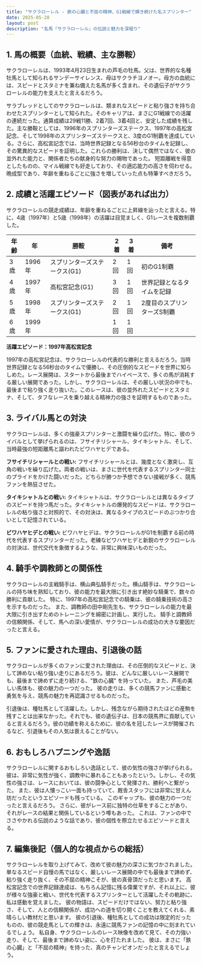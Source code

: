 ```yaml
---
title: "サクラローレル - 鉄の心臓と不屈の精神、G1戦線で輝き続けた名スプリンター"
date: 2025-05-28
layout: post
description: "名馬『サクラローレル』の伝説と魅力を深堀り"
---
```


## 1. 馬の概要（血統、戦績、主な勝鞍）

サクラローレルは、1993年4月23日生まれの芦毛の牡馬。父は、世界的な名種牡馬として知られるサンデーサイレンス、母はサクラチヨノオー。母方の血統には、スピードとスタミナを兼ね備えた名馬が多く含まれ、その遺伝子がサクラローレルの能力を支えたと言えるだろう。

サラブレッドとしてのサクラローレルは、類まれなスピードと粘り強さを持ち合わせたスプリンターとして知られた。そのキャリアは、まさにG1戦線での活躍の連続だった。通算成績は29戦11勝、2着7回、3着4回と、安定した成績を残した。主な勝鞍としては、1996年のスプリンターズステークス、1997年の高松宮記念、そして1998年のスプリンターズステークスと、3度のG1制覇を達成している。さらに、高松宮記念では、当時世界記録となる56秒台のタイムを記録し、その驚異的なスピードを証明した。これらの勝利は、決して偶然ではなく、彼の並外れた能力と、関係者たちの献身的な努力の賜物であった。  短距離戦を得意としたものの、マイル戦線でも好走しており、その適応能力の高さを伺わせる。晩成型であり、年齢を重ねるごとに強さを増していった点も特筆すべきだろう。


## 2. 成績と活躍エピソード（図表があれば出力）

サクラローレルの競走成績は、年齢を重ねるごとに上昇線を辿ったと言える。特に、4歳（1997年）と5歳（1998年）の活躍は目覚ましく、G1レースを複数制覇した。

| 年齢 | 年 | 勝鞍 | 2着 | 3着 | 備考 |
|---|---|---|---|---|---|
| 3歳 | 1996年 | スプリンターズステークス(G1) | 2回 | 1回 | 初のG1制覇 |
| 4歳 | 1997年 | 高松宮記念(G1) | 3回 | 1回 | 世界記録となるタイムを記録 |
| 5歳 | 1998年 | スプリンターズステークス(G1) | 2回 | 1回 | 2度目のスプリンターズS制覇 |
| 6歳 | 1999年 |  | 1回 | 1回 |  |

**活躍エピソード：1997年高松宮記念**

1997年の高松宮記念は、サクラローレルの代表的な勝利と言えるだろう。当時世界記録となる56秒台のタイムで優勝し、その圧倒的なスピードを世界に知らしめた。レース展開は、スタートから最後までハイペースで、多くの馬が消耗する厳しい展開であった。しかし、サクラローレルは、その厳しい状況の中でも、最後まで粘り強く走り抜いた。このレースは、彼の並外れたスピードとスタミナ、そして、タフなレースを乗り越える精神力の強さを証明するものであった。


## 3. ライバル馬との対決

サクラローレルは、多くの強豪スプリンターと激闘を繰り広げた。特に、彼のライバルとして挙げられるのは、フサイチリシャール、タイキシャトル、そして、当時最強の短距離馬と謳われたビワハヤヒデである。

**フサイチリシャールとの戦い:**  フサイチリシャールとは、幾度となく激突し、互角の戦いを繰り広げた。両者の戦いは、まさに世代を代表するスプリンター同士のプライドをかけた闘いだった。どちらが勝つか予想できない接戦が多く、競馬ファンを熱狂させた。

**タイキシャトルとの戦い:** タイキシャトルは、サクラローレルとは異なるタイプのスピードを持つ馬だった。タイキシャトルの爆発的なスピードは、サクラローレルの粘り強さと対照的で、その対決は、異なるタイプのスピードのぶつかり合いとして記憶されている。

**ビワハヤヒデとの戦い:**  ビワハヤヒデは、サクラローレルがG1を制覇する前の時代を代表するスプリンターだった。老練なビワハヤヒデと新鋭のサクラローレルの対決は、世代交代を象徴するような、非常に興味深いものだった。


## 4. 騎手や調教師との関係性

サクラローレルの主戦騎手は、横山典弘騎手だった。横山騎手は、サクラローレルの持ち味を熟知しており、彼の能力を最大限に引き出す絶妙な騎乗で、数々の勝利に貢献した。  特に、1997年の高松宮記念での騎乗は、彼の騎乗技術の高さを示すものだった。  また、調教師の田中剛先生も、サクラローレルの能力を最大限に引き出すためのトレーニングを綿密に計画し、実行した。  騎手と調教師の信頼関係、そして、馬への深い愛情が、サクラローレルの成功の大きな要因だったと言える。


## 5. ファンに愛された理由、引退後の話

サクラローレルが多くのファンに愛された理由は、その圧倒的なスピードと、決して諦めない粘り強い走りにあるだろう。彼は、どんなに厳しいレース展開でも、最後まで諦めずに走り続ける、"鉄の心臓" を持っていた。  また、芦毛の美しい馬体も、彼の魅力の一つだった。  彼の走りは、多くの競馬ファンに感動と勇気を与え、競馬の魅力を再認識させるものだった。

引退後は、種牡馬として活躍した。しかし、残念ながら期待されたほどの産駒を残すことは出来なかった。それでも、彼の遺伝子は、日本の競馬界に貢献していると言えるだろう。彼の功績を称えるために、彼の名を冠したレースが開催されるなど、引退後もその人気は衰えることがない。


## 6. おもしろハプニングや逸話

サクラローレルに関するおもしろい逸話として、彼の気性の強さが挙げられる。彼は、非常に気性が強く、調教中に暴れることもあったという。しかし、その気性の強さは、レースにおいては、彼の闘争心として発揮され、勝利へと繋がった。  また、彼は人懐っこい一面も持っていて、厩舎スタッフには非常に甘えん坊だったというエピソードも残っている。  このギャップも、彼の魅力の一つだったと言えるだろう。  さらに、彼がレース前に独特の仕草をすることがあり、それがレースの結果と関係しているという噂もあった。  これは、ファンの中でささやかれる伝説のような話であり、彼の個性を際立たせるエピソードと言える。


## 7. 編集後記（個人的な視点からの総括）

サクラローレルを取り上げてみて、改めて彼の魅力の深さに気づかされました。単なるスピード自慢の馬ではなく、厳しいレース展開の中でも最後まで諦めず、粘り強く走り抜く、その不屈の精神こそが、彼の真骨頂だったと思います。  高松宮記念での世界記録達成は、もちろん記憶に残る偉業ですが、それ以上に、彼が様々な強豪と戦い、世代を代表するスプリンターとして活躍したその軌跡に、私は感動を覚えました。  彼の物語は、スピードだけではない、努力と粘り強さ、そして、人との信頼関係が、成功への道を切り開くことを教えてくれる、素晴らしい教材だと思います。  彼の引退後、種牡馬としての成功は限定的だったものの、彼の競走馬としての輝きは、永遠に競馬ファンの記憶の中に刻まれているでしょう。  私自身、サクラローレルのレース映像を改めて見て、その力強い走り、そして、最後まで諦めない姿に、心を打たれました。  彼は、まさに「鉄の心臓」と「不屈の精神」を持った、真のチャンピオンだったと言えるでしょう。
